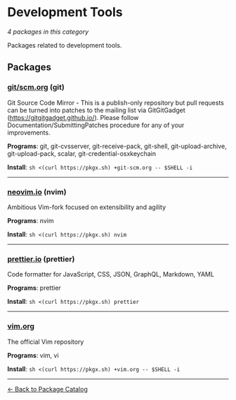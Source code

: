 # Development Tools

*4 packages in this category*

Packages related to development tools.

## Packages

### [git/scm.org](../packages/gitscmorg.md) (git)

Git Source Code Mirror - This is a publish-only repository but pull requests can be turned into patches to the mailing list via GitGitGadget (https://gitgitgadget.github.io/). Please follow Documentation/SubmittingPatches procedure for any of your improvements.

**Programs**: git, git-cvsserver, git-receive-pack, git-shell, git-upload-archive, git-upload-pack, scalar, git-credential-osxkeychain

**Install**: `sh <(curl https://pkgx.sh) +git-scm.org -- $SHELL -i`

---

### [neovim.io](../packages/neovimio.md) (nvim)

Ambitious Vim-fork focused on extensibility and agility

**Programs**: nvim

**Install**: `sh <(curl https://pkgx.sh) nvim`

---

### [prettier.io](../packages/prettierio.md) (prettier)

Code formatter for JavaScript, CSS, JSON, GraphQL, Markdown, YAML

**Programs**: prettier

**Install**: `sh <(curl https://pkgx.sh) prettier`

---

### [vim.org](../packages/vimorg.md)

The official Vim repository

**Programs**: vim, vi

**Install**: `sh <(curl https://pkgx.sh) +vim.org -- $SHELL -i`

---

[← Back to Package Catalog](../package-catalog.md)
